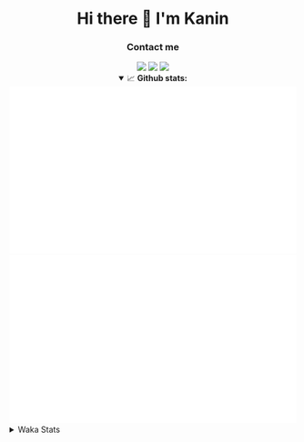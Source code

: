 <div align="center">
 <h1>Hi there 👋 I'm Kanin</h1>
 <h3>Contact me</h3>
 <a href="mailto:im@kanin.dev"><img src="https://img.shields.io/badge/gmail-%23D14836.svg?&style=for-the-badge&logo=gmail&logoColor=white"/></a>
 <a href="https://twitter.com/KaninDev"><img src="https://img.shields.io/badge/twitter-%231DA1F2.svg?&style=for-the-badge&logo=twitter&logoColor=white"/></a>
 <a href="https://www.linkedin.com/in/KaninDev"><img src="https://img.shields.io/badge/linkedin-%230077B5.svg?&style=for-the-badge&logo=linkedin&logoColor=white"/></a>
<details open>
  <summary>📈 <b>Github stats:</b></summary>
  <img src="https://github.com/Kanin/Kanin/blob/master/scripts/GitHubStats/generated/overview.svg"/>
  <img src="https://github.com/Kanin/Kanin/blob/master/scripts/GitHubStats/generated/languages.svg"/>
</details>
</div>

<details>
 <summary>Waka Stats</summary>

<!--START_SECTION:waka-->
![Profile Views](http://img.shields.io/badge/Profile%20Views-5-blue)

![Lines of code](https://img.shields.io/badge/From%20Hello%20World%20I%27ve%20Written-784162%20lines%20of%20code-blue)

**🐱 My Github Data** 

> 🏆 277 Contributions in the Year 2020
 > 
> 📦 4.5 kB Used in Github's Storage 
 > 
> 🚫 Not Opted to Hire
 > 
> 📜 6 Public Repositories
 > 
> 🔑 3 Private Repositories 

**I'm an Early 🐤** 

```text
🌞 Morning    92 commits     ███████░░░░░░░░░░░░░░░░░░   27.54% 
🌆 Daytime    108 commits    ████████░░░░░░░░░░░░░░░░░   32.34% 
🌃 Evening    73 commits     █████░░░░░░░░░░░░░░░░░░░░   21.86% 
🌙 Night      61 commits     ████░░░░░░░░░░░░░░░░░░░░░   18.26%

```
📅 **I'm Most Productive on Sunday** 

```text
Monday       65 commits     ████░░░░░░░░░░░░░░░░░░░░░   19.46% 
Tuesday      39 commits     ███░░░░░░░░░░░░░░░░░░░░░░   11.68% 
Wednesday    49 commits     ███░░░░░░░░░░░░░░░░░░░░░░   14.67% 
Thursday     29 commits     ██░░░░░░░░░░░░░░░░░░░░░░░   8.68% 
Friday       31 commits     ██░░░░░░░░░░░░░░░░░░░░░░░   9.28% 
Saturday     46 commits     ███░░░░░░░░░░░░░░░░░░░░░░   13.77% 
Sunday       75 commits     █████░░░░░░░░░░░░░░░░░░░░   22.46%

```


📊 **This Week I Spent My Time On** 

```text
⌚︎ Time Zone: America/New_York

💬 Programming Languages: 
Python                   10 hrs 7 mins       ███████████░░░░░░░░░░░░░░   45.66% 
JSX                      5 hrs 11 mins       █████░░░░░░░░░░░░░░░░░░░░   23.46% 
SCSS                     5 hrs 4 mins        █████░░░░░░░░░░░░░░░░░░░░   22.87% 
JavaScript               48 mins             █░░░░░░░░░░░░░░░░░░░░░░░░   3.66% 
virtualenv               36 mins             ░░░░░░░░░░░░░░░░░░░░░░░░░   2.72%

🔥 Editors: 
IntelliJ                 11 hrs 7 mins       ████████████░░░░░░░░░░░░░   50.24% 
PyCharm                  11 hrs 1 min        ████████████░░░░░░░░░░░░░   49.76%

🐱‍💻 Projects: 
Naila.py                 9 hrs 20 mins       ██████████░░░░░░░░░░░░░░░   42.16% 
powerfnr                 6 hrs 37 mins       ███████░░░░░░░░░░░░░░░░░░   29.89% 
Kanin                    4 hrs 1 min         ████░░░░░░░░░░░░░░░░░░░░░   18.16% 
TomsBot                  1 hr 40 mins        ██░░░░░░░░░░░░░░░░░░░░░░░   7.6% 
PowerRep                 27 mins             ░░░░░░░░░░░░░░░░░░░░░░░░░   2.1%

💻 Operating System: 
Linux                    22 hrs 9 mins       █████████████████████████   100.0%

```

**I Mostly Code in Python** 

```text
Python                   17 repos            ███████████████████░░░░░░   77.27% 
JavaScript               2 repos             ██░░░░░░░░░░░░░░░░░░░░░░░   9.09% 
Kotlin                   1 repos             █░░░░░░░░░░░░░░░░░░░░░░░░   4.55% 
HTML                     1 repos             █░░░░░░░░░░░░░░░░░░░░░░░░   4.55% 
Java                     1 repos             █░░░░░░░░░░░░░░░░░░░░░░░░   4.55%

```


**Timeline**

![Chart not found](https://github.com/Kanin/Kanin/blob/master/charts/bar_graph.png) 


<!--END_SECTION:waka-->
</details>
